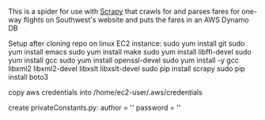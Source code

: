 This is a spider for use with [Scrapy](http://www.scrapy.org) that crawls for and parses fares for one-way flights on Southwest's website and puts the fares in an AWS Dynamo DB

Setup after cloning repo on linux EC2 instance: 
sudo yum install git
sudo yum install emacs
sudo yum install make
sudo yum install libffi-devel
sudo yum install gcc
sudo yum install openssl-devel
sudo yum install -y gcc libxml2 libxml2-devel libxslt libxslt-devel
sudo pip install scrapy
sudo pip install boto3

copy aws credentials into /home/ec2-user/.aws/credentials

create privateConstants.py:
author =  ''
password = ''